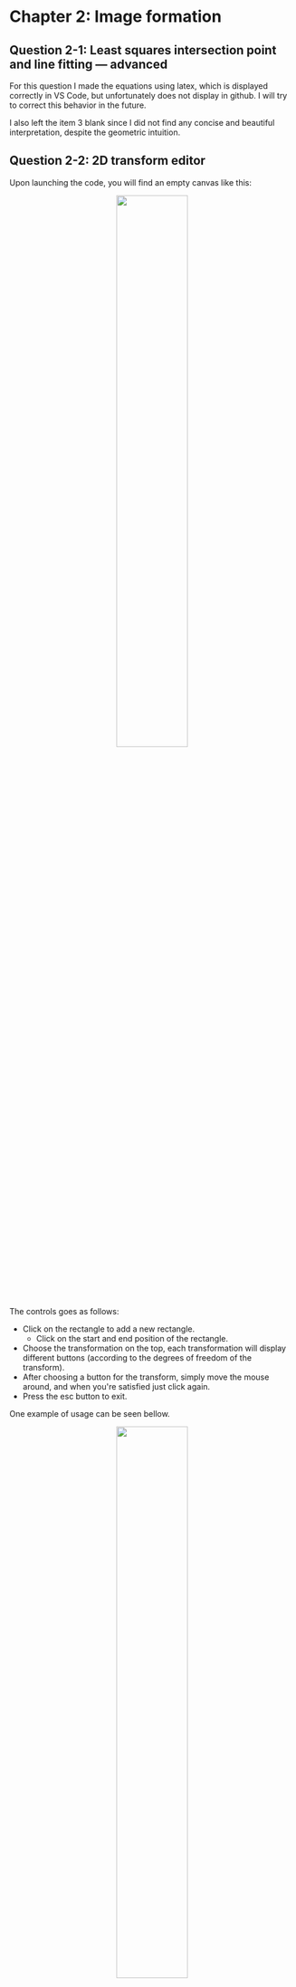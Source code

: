 # Chapter 2: Image formation

## Question 2-1: Least squares intersection point and line fitting — advanced

For this question I made the equations using latex, which is displayed correctly in VS Code, but unfortunately does not display in github. I will try to correct this behavior in the future.

I also left the item 3 blank since I did not find any concise and beautiful interpretation, despite the geometric intuition.

## Question 2-2: 2D transform editor

Upon launching the code, you will find an empty canvas like this:

<p align="center">
<img src="images/q2-2a.png" width="50%">
</p>


The controls goes as follows:
* Click on the rectangle to add a new rectangle.
  * Click on the start and end position of the rectangle.
* Choose the transformation on the top, each transformation will display different buttons (according to the degrees of freedom of the transform).
* After choosing a button for the transform, simply move the mouse around, and when you're satisfied just click again.
* Press the esc button to exit.

One example of usage can be seen bellow.

<p align="center">
<img src="images/q2-2b.png" width="50%">
</p>

Note that, the rectangles are transformed by transforming their vertices and linking them again, since doing a naive for loop at each pixel would be extremely slow.

The save button was not used for saving, instead I tried to do something different and used it to put an image over the rectangle. But by doing this, we cannot continue with the approach of transforming only the corners, we must make a point-wise transformation, this is why the program gets extremely slow.

One example from such usage can be seen here:

<p align="center">
<img src="images/q2-2c.png" width="50%">
</p>

Some comments about this question:

* The code is extremely slow and inefficient, ard there is a lot of room for improvement.
* We can clearly see by the Lena image that interpolation was not performed, so we have these white spots.
* I started coding without having a clear idea about how to do it, and I ended up with spaghetti code. I'll try to change this behavior in future questions.

## Question 2-3: 3D viewer

In this question, I start with an initial camera center, the camera optical axis and the camera's field of view (fov). Then the use can control the displayed image by using the buttons WASD, as in common fps games. The only difference is that the A and D buttons actually rotate the camera, instead of translating like usual games.

The image generation was not feasible for real time interaction, it would take 16s to generate a single frame, to overcome this, I used [numba](http://numba.pydata.org/) in order to speed-up my implementation.

<p align="center">
<img src="images/infinite_checkerboard.gif" width="65%">
</p>

## Question 2-4: Focus distance and depth of field

The code for the plots is inside question2-4.py, and the formula deduction is in question2-4.md. For the first item we obtain the following progression of the focus distances:

<p align="center">
<img src="images/q2-4a.png" width="40%">
</p>

For the second item, we find the formula for the Depth of Field, and use it to compute the plot for the third item, which gives the DOF as we zoom in.

<p align="center">
<img src="images/dof.png" width="40%">
</p>

## Question 2-7: Gamma correction in image stitching

In this question, I got an image from Google Images that represented a scene with different exposures, the image I got was this one:

<p align="center">
<img src="images/exposure2.jpg" width="60%">
</p>

I then tried to correct it by linearly adjusting the values, since one would guess that the camera receiving brightness changes linearly with the exposure. I just didn't know if I should do that after doing the gamma correction or not. I tried firstly without the gamma correction and I obtained the following:

<p align="center">
<img src="images/saved_exposure_b.png" width="60%">
</p>

Which managed to stich the first two parts, but not the last one. I then again tried with the gamma correction:

<p align="center">
<img src="images/saved_exposure_a.png" width="60%">
</p>

And again the same problem! I conjectured that there was another modification in the last image, such that simply linearly trying to adjust won't make it. Note that the numbers in each image is the factor by which the values were multiplied.


## Question 2-8: Skin color detection

For this question I decided to work on HSV color space, since there I could probably find a better way to threshold the image for the skin color. In order to find the good values to threshold, I first took a look at each channel for a single frame:

<p align="center">
<img src="images/q2-8a.png" width="80%">
</p>

We can clearly see that the value channel won't help us much, so we make a 2D scatterplot using the Hue and Saturation values.

<p align="center">
<img src="images/q2-8b.png" width="60%">
</p>

Now we can see that the values corresponding to my skin tone are located in low and high Hue values, and small saturation values. By applying a chosen threshold and doing some morphological operations on the mask in order to reduce noise, and we obtain:

<p align="center">
<img src="images/q2-8c.png" width="60%">
</p>

Where I changed the "skin pixels" to green (0, 255, 0).
